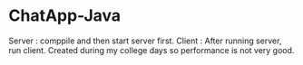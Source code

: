 # ChatApp-Java


Server : comppile and then start server first.
Client : After running server, run client.
Created  during my college days so performance is not very good.
